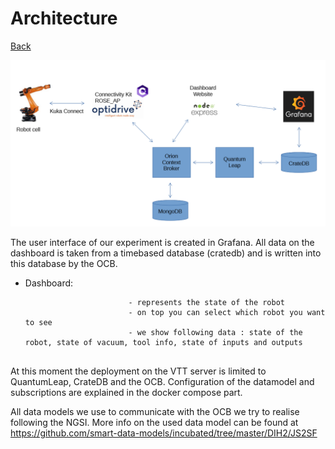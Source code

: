 # Architecture

[Back](README.md)

![Overview Architecture](images/image-20210506130552359.png)

The user interface of our experiment is created in Grafana. All data on the dashboard is taken from a timebased database (cratedb) and is written into this database by the OCB.

- Dashboard: 

                             - represents the state of the robot
                             - on top you can select which robot you want to see
                             - we show following data : state of the robot, state of vacuum, tool info, state of inputs and outputs
                         ​                          
                         

At this moment the deployment on the VTT server is limited to QuantumLeap, CrateDB and the OCB. 
Configuration of the datamodel and subscriptions are explained in the docker compose part.

All data models we use to communicate with the OCB we try to realise following the NGSI. More info on the used data model can be found at https://github.com/smart-data-models/incubated/tree/master/DIH2/JS2SF






